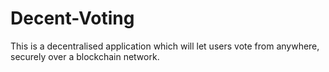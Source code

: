 # Decent-Voting
This is a decentralised application which will let users vote from anywhere, securely over a blockchain network.
